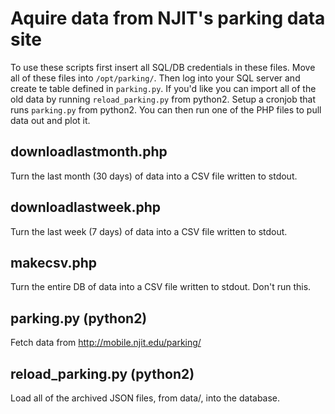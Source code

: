 # Aquire data from NJIT's parking data site

To use these scripts first insert all SQL/DB credentials in these 
files. Move all of these files into `/opt/parking/`. Then log 
into your SQL server and create te table defined in `parking.py`. 
If you'd like you can import all of the old data by running 
`reload_parking.py` from python2. Setup a cronjob that runs 
`parking.py` from python2. You can then run one of the PHP files 
to pull data out and plot it.

## downloadlastmonth.php

Turn the last month (30 days) of data into a CSV file written to 
stdout.

## downloadlastweek.php

Turn the last week (7 days) of data into a CSV file written to stdout.

## makecsv.php

Turn the entire DB of data into a CSV file written to stdout. 
Don't run this.

## parking.py (python2)

Fetch data from http://mobile.njit.edu/parking/

## reload_parking.py (python2)

Load all of the archived JSON files, from data/, into the database.
